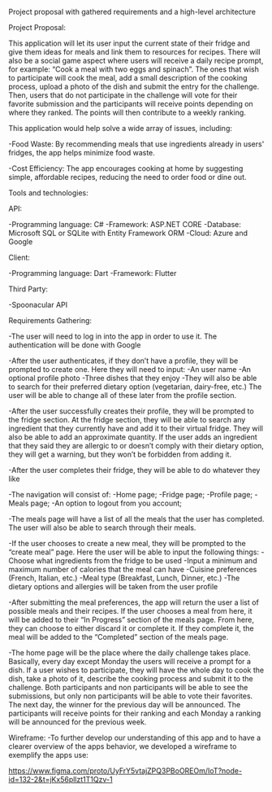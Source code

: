 
Project proposal with gathered requirements and a high-level architecture

Project Proposal:

This application will let its user input the current state of their fridge and give them ideas for meals and link them to resources for recipes. There will also be a social game aspect where users will receive a daily recipe prompt, for example: “Cook a meal with two eggs and spinach”. The ones that wish to participate will cook the meal, add a small description of the cooking process, upload a photo of the dish and submit the entry for the challenge. Then, users that do not participate in the challenge will vote for their favorite submission and the participants will receive points depending on where they ranked. The points will then contribute to a weekly ranking.

This application would help solve a wide array of issues, including:

-Food Waste: By recommending meals that use ingredients already in users' fridges, the app helps minimize food waste.

-Cost Efficiency: The app encourages cooking at home by suggesting simple, affordable recipes, reducing the need to order food or dine out.

Tools and technologies: 

API:

-Programming language: C#
-Framework: ASP.NET CORE
-Database: Microsoft SQL or SQLite with Entity Framework ORM
-Cloud: Azure and Google

Client:

-Programming language: Dart
-Framework: Flutter

Third Party:

-Spoonacular API









Requirements Gathering:

-The user will need to log in into the app in order to use it. The authentication will be done with Google

-After the user authenticates, if they don’t have a profile, they will be prompted to create one. Here they will need to input:
	-An user name
	-An optional profile photo
	-Three dishes that they enjoy
	-They will also be able to search for their preferred dietary option (vegetarian,   dairy-free, etc.)
The user will be able to change all of these later from the profile section.

-After the user successfully creates their profile, they will be prompted to the fridge section. At the fridge section, they will be able to search any ingredient that they currently have and add it to their virtual fridge. They will also be able to add an approximate quantity. If the user adds an ingredient that they said they are allergic to or doesn’t comply with their dietary option, they will get a warning, but they won’t be forbidden from adding it.

-After the user completes their fridge, they will be able to do whatever they like

-The navigation will consist of:
	-Home page;
	-Fridge page;
	-Profile page;
	-Meals page;
	-An option to logout from you account;

-The meals page will have a list of all the meals that the user has completed. The user will also be able to search through their meals.

-If the user chooses to create a new meal, they will be prompted to the “create meal” page. Here the user will be able to input the following things:
		-Choose what ingredients from the fridge to be used
		-Input a minimum and maximum number of calories that the meal can have
		-Cuisine preferences (French, Italian, etc.)
		-Meal type (Breakfast, Lunch, Dinner, etc.)
		-The dietary options and allergies will be taken from the user profile

-After submitting the meal preferences, the app will return the user a list of possible meals and their recipes. If the user chooses a meal from here, it will be added to their “In Progress” section of the meals page. From here, they can choose to either discard it or complete it. If they complete it, the meal will be added to the “Completed” section of the meals page.


-The home page will be the place where the daily challenge takes place. Basically, every day except Monday the users will receive a prompt for a dish. If a user wishes to participate, they will have the whole day to cook the dish, take a photo of it, describe the cooking process and submit it to the challenge. Both participants and non participants will be able to see the submissions, but only non participants will be able to vote their favorites. The next day, the winner for the previous day will be announced. The participants will receive points for their ranking and each Monday a ranking will be announced for the previous week.

Wireframe:
-To further develop our understanding of this app and to have a clearer overview of the apps behavior, we developed a wireframe to exemplify the apps use:

https://www.figma.com/proto/UyFrY5vtajZPQ3PBoOREOm/IoT?node-id=132-2&t=jKx56pllzt1T1Qzv-1



